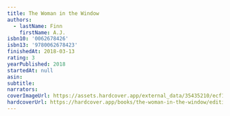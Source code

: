 ```yaml
---
title: The Woman in the Window
authors:
  - lastName: Finn
    firstName: A.J.
isbn10: '0062678426'
isbn13: '9780062678423'
finishedAt: 2018-03-13
rating: 3
yearPublished: 2018
startedAt: null
asin:
subtitle:
narrators:
coverImageUrl: https://assets.hardcover.app/external_data/35435210/ecf1503d06f2886333304266c54b8922aa990f31.jpeg
hardcoverUrl: https://hardcover.app/books/the-woman-in-the-window/editions/11658473
---
```

